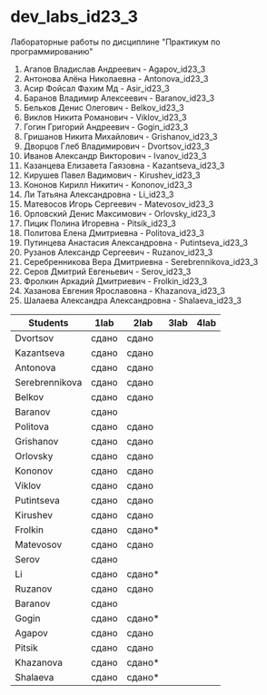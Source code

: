 # dev_labs_id23_3
Лабораторные работы по дисциплине "Практикум по программированию"

1. Агапов Владислав Андреевич - Agapov_id23_3
2. Антонова Алёна Николаевна - Antonova_id23_3
3. Асир Фойсал Фахим Мд - Asir_id23_3
4. Баранов Владимир Алексеевич - Baranov_id23_3
5. Бельков Денис Олегович - Belkov_id23_3
6. Виклов Никита Романович - Viklov_id23_3
7. Гогин Григорий Андреевич - Gogin_id23_3
8. Гришанов Никита Михайлович - Grishanov_id23_3
9. Дворцов Глеб Владимирович - Dvortsov_id23_3
10. Иванов Александр Викторович - Ivanov_id23_3
11. Казанцева Елизавета Гаязовна - Kazantseva_id23_3
12. Кирушев Павел Вадимович - Kirushev_id23_3
13. Кононов Кирилл Никитич - Kononov_id23_3
14. Ли Татьяна Александровна - Li_id23_3
15. Матевосов Игорь Сергеевич - Matevosov_id23_3
16. Орловский Денис Максимович - Orlovsky_id23_3
17. Пицик Полина Игоревна - Pitsik_id23_3
18. Политова Елена Дмитриевна - Politova_id23_3
19. Путинцева Анастасия Александровна - Putintseva_id23_3
20. Рузанов Александр Сергеевич - Ruzanov_id23_3
21. Серебренникова Вера Дмитриевна - Serebrennikova_id23_3
22. Серов Дмитрий Евгеньевич - Serov_id23_3
23. Фролкин Аркадий Дмитриевич - Frolkin_id23_3
24. Хазанова Евгения Ярославовна - Khazanova_id23_3
25. Шалаева Александра Александровна - Shalaeva_id23_3

| Students       | 1lab   | 2lab | 3lab | 4lab |
|----------------|--------|------|------|------|
| Dvortsov       | сдано  | сдано|      |      |
| Kazantseva     | сдано  | сдано|      |      |
| Antonova       | сдано  | сдано|      |      |
| Serebrennikova | сдано  | сдано|      |      |
| Belkov         | сдано  | сдано|      |      |
| Baranov        | сдано  |      |      |      |
| Politova       | сдано  | сдано|      |      |
| Grishanov      | сдано  | сдано|      |      |
| Orlovsky       | сдано  | сдано|      |      |
| Kononov        | сдано  | сдано|      |      |
| Viklov         | сдано  | сдано|      |      |
| Putintseva     | сдано  | сдано|      |      |
| Kirushev       | сдано  |сдано |      |      |
| Frolkin        | сдано  |сдано*|      |      |
| Matevosov      | сдано  |сдано |      |      |
| Serov          | сдано  |      |      |      |
| Li             | сдано  |сдано*|      |      |
| Ruzanov| сдано| сдано | | |
| Baranov| сдано|  | | |
| Gogin| сдано| сдано*| | | 
| Agapov| сдано| сдано | | |
| Pitsik| сдано| сдано | | |
| Khazanova| сдано| сдано*| | |
| Shalaeva | сдано| сдано*| | |
